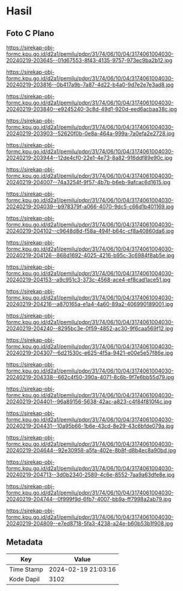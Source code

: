 # Hasil

## Foto C Plano

https://sirekap-obj-formc.kpu.go.id/d2a1/pemilu/pdpr/31/74/06/10/04/3174061004030-20240219-203645--01d67553-8f43-4135-9757-973ec9ba2b12.jpg

https://sirekap-obj-formc.kpu.go.id/d2a1/pemilu/pdpr/31/74/06/10/04/3174061004030-20240219-203816--0b417a9b-7a87-4d22-b4a0-9d7e2e7e3ad8.jpg

https://sirekap-obj-formc.kpu.go.id/d2a1/pemilu/pdpr/31/74/06/10/04/3174061004030-20240219-203840--e9245240-3c8d-49d1-920d-eed6acbaa38c.jpg

https://sirekap-obj-formc.kpu.go.id/d2a1/pemilu/pdpr/31/74/06/10/04/3174061004030-20240219-203903--52620f0b-0e8a-464a-999a-7a0efa2e2728.jpg

https://sirekap-obj-formc.kpu.go.id/d2a1/pemilu/pdpr/31/74/06/10/04/3174061004030-20240219-203944--12de4cf0-22e1-4e73-8a82-916ddf89e90c.jpg

https://sirekap-obj-formc.kpu.go.id/d2a1/pemilu/pdpr/31/74/06/10/04/3174061004030-20240219-204007--74a3254f-9f57-4b7b-b6eb-9afcac6d1615.jpg

https://sirekap-obj-formc.kpu.go.id/d2a1/pemilu/pdpr/31/74/06/10/04/3174061004030-20240219-204039--b978379f-a066-4070-9dc5-c66d1b401169.jpg

https://sirekap-obj-formc.kpu.go.id/d2a1/pemilu/pdpr/31/74/06/10/04/3174061004030-20240219-204102--c9648d8d-f58a-494f-b64c-cf8a40860da6.jpg

https://sirekap-obj-formc.kpu.go.id/d2a1/pemilu/pdpr/31/74/06/10/04/3174061004030-20240219-204126--868d1692-4025-4216-b95c-3c6984f8ab5e.jpg

https://sirekap-obj-formc.kpu.go.id/d2a1/pemilu/pdpr/31/74/06/10/04/3174061004030-20240219-204153--a9c951c3-373c-4568-ace4-ef8cad1ace51.jpg

https://sirekap-obj-formc.kpu.go.id/d2a1/pemilu/pdpr/31/74/06/10/04/3174061004030-20240219-204216--a870165a-e1a4-4a60-89a2-406990189001.jpg

https://sirekap-obj-formc.kpu.go.id/d2a1/pemilu/pdpr/31/74/06/10/04/3174061004030-20240219-204240--8295bc3e-0f59-4852-ac30-9f6caa569f12.jpg

https://sirekap-obj-formc.kpu.go.id/d2a1/pemilu/pdpr/31/74/06/10/04/3174061004030-20240219-204307--6d21530c-e625-4f5a-9421-e00e5e57f86e.jpg

https://sirekap-obj-formc.kpu.go.id/d2a1/pemilu/pdpr/31/74/06/10/04/3174061004030-20240219-204338--662c4f50-390a-4071-8c6b-9f7e6bb55d79.jpg

https://sirekap-obj-formc.kpu.go.id/d2a1/pemilu/pdpr/31/74/06/10/04/3174061004030-20240219-204401--96a89156-5638-42ac-a823-c4f84f810f4c.jpg

https://sirekap-obj-formc.kpu.go.id/d2a1/pemilu/pdpr/31/74/06/10/04/3174061004030-20240219-204431--10a95b66-1b6e-43cd-8e29-43c6bfde079a.jpg

https://sirekap-obj-formc.kpu.go.id/d2a1/pemilu/pdpr/31/74/06/10/04/3174061004030-20240219-204644--92e30958-a5fa-402e-8b8f-d8b4ec8a90bd.jpg

https://sirekap-obj-formc.kpu.go.id/d2a1/pemilu/pdpr/31/74/06/10/04/3174061004030-20240219-204713--3d0b2340-2589-4c6e-8552-7aa9a63dfe8e.jpg

https://sirekap-obj-formc.kpu.go.id/d2a1/pemilu/pdpr/31/74/06/10/04/3174061004030-20240219-204744--0f999f9d-6fb7-4007-bb9a-ff7998a2ab79.jpg

https://sirekap-obj-formc.kpu.go.id/d2a1/pemilu/pdpr/31/74/06/10/04/3174061004030-20240219-204809--e7ed8718-5fa3-4238-a24e-b60b53b1f908.jpg


## Metadata

| Key        | Value               |
| ---------- | ------------------- |
| Time Stamp | 2024-02-19 21:03:16 |
| Kode Dapil | 3102                |



